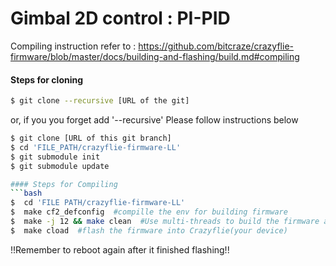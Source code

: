 # Gimbal 2D control : PI-PID
Compiling instruction refer to : https://github.com/bitcraze/crazyflie-firmware/blob/master/docs/building-and-flashing/build.md#compiling

#### Steps for cloning
```bash
$ git clone --recursive [URL of the git]
```
or, if you you forget add '--recursive'
Please follow instructions below
```bash
$ git clone [URL of this git branch]
$ cd 'FILE_PATH/crazyflie-firmware-LL'
$ git submodule init
$ git submodule update

#### Steps for Compiling
```bash
$  cd 'FILE PATH/crazyflie-firmware-LL'
$  make cf2_defconfig  #compille the env for building firmware
$  make -j 12 && make clean  #Use multi-threads to build the firmware and clean redundant files afterwards
$  make cload  #flash the firmware into Crazyflie(your device)
```
!!Remember to reboot again after it finished flashing!!
